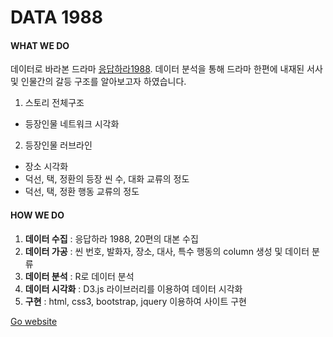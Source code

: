DATA 1988
==========

#### WHAT WE DO
데이터로 바라본 드라마 [응답하라1988](http://program.tving.com/tvn/reply1988). 데이터 분석을 통해 드라마 한편에 내재된 서사 및 인물간의 갈등 구조를 알아보고자 하였습니다.


1. 스토리 전체구조
  - 등장인물 네트워크 시각화
2. 등장인물 러브라인
  - 장소 시각화
  - 덕선, 택, 정환의 등장 씬 수, 대화 교류의 정도
  - 덕선, 택, 정환 행동 교류의 정도


#### HOW WE DO

1. **데이터 수집** : 응답하라 1988, 20편의 대본 수집
2. **데이터 가공** : 씬 번호, 발화자, 장소, 대사, 특수 행동의 column 생성 및 데이터 분류
3. **데이터 분석** : R로 데이터 분석
4. **데이터 시각화** : D3.js 라이브러리를 이용하여 데이터 시각화
5. **구현** : html, css3, bootstrap, jquery 이용하여 사이트 구현


[Go website](http://reply1988.data-telling.me/)
